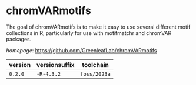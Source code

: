 # chromVARmotifs

The goal of chromVARmotifs is to make it easy to use several different motif collections in R,  particularly for use with motifmatchr and chromVAR packages.

*homepage*: <https://github.com/GreenleafLab/chromVARmotifs>

version | versionsuffix | toolchain
--------|---------------|----------
``0.2.0`` | ``-R-4.3.2`` | ``foss/2023a``
